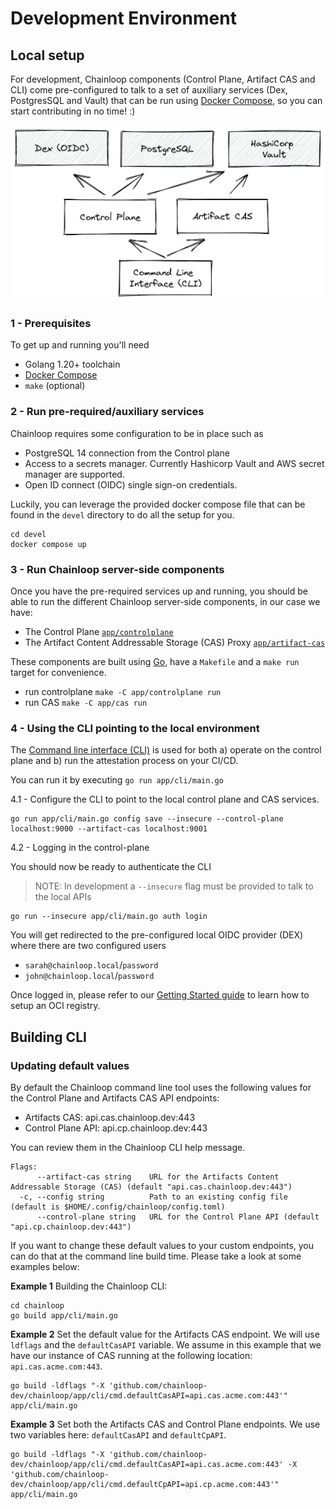 # Development Environment

## Local setup

For development, Chainloop components (Control Plane, Artifact CAS and CLI) come pre-configured to talk to a set of auxiliary services (Dex, PostgresSQL and Vault) that can be run using [Docker Compose](https://docs.docker.com/compose/), so you can start contributing in no time! :)

![development environment](../docs/img/dev-env-overview.png)

### 1 - Prerequisites

To get up and running you'll need

- Golang 1.20+ toolchain
- [Docker Compose](https://docs.docker.com/compose/)
- `make` (optional)

### 2 - Run pre-required/auxiliary services

Chainloop requires some configuration to be in place such as

- PostgreSQL 14 connection from the Control plane
- Access to a secrets manager. Currently Hashicorp Vault and AWS secret manager are supported.
- Open ID connect (OIDC) single sign-on credentials.

Luckily, you can leverage the provided docker compose file that can be found in the `devel` directory to do all the setup for you.

```
cd devel
docker compose up
```

### 3 - Run Chainloop server-side components

Once you have the pre-required services up and running, you should be able to run the different Chainloop server-side components, in our case we have:

- The Control Plane [`app/controlplane`](../app/controlplane/)
- The Artifact Content Addressable Storage (CAS) Proxy [`app/artifact-cas`](../app/artifact-cas/)

These components are built using [Go](https://go.dev/), have a `Makefile` and a `make run` target for convenience.

- run controlplane `make -C app/controlplane run`
- run CAS `make -C app/cas run`

### 4 - Using the CLI pointing to the local environment

The [Command line interface (CLI)](../app/cli/) is used for both a) operate on the control plane and b) run the attestation process on your CI/CD.

You can run it by executing `go run app/cli/main.go`

4.1 - Configure the CLI to point to the local control plane and CAS services.

```
go run app/cli/main.go config save --insecure --control-plane localhost:9000 --artifact-cas localhost:9001
```

4.2 - Logging in the control-plane

You should now be ready to authenticate the CLI

> NOTE: In development a `--insecure` flag must be provided to talk to the local APIs

```
go run --insecure app/cli/main.go auth login
```

You will get redirected to the pre-configured local OIDC provider (DEX) where there are two configured users

- `sarah@chainloop.local`/`password`
- `john@chainloop.local`/`password`

Once logged in, please refer to our [Getting Started guide](https://docs.chainloop.dev/getting-started/setup) to learn how to setup an OCI registry.

## Building CLI
### Updating default values

By default the Chainloop command line tool uses the following values for the Control Plane and Artifacts CAS API endpoints:

- Artifacts CAS: api.cas.chainloop.dev:443
- Control Plane API: api.cp.chainloop.dev:443

You can review them in the Chainloop CLI help message.

```
Flags:
      --artifact-cas string    URL for the Artifacts Content Addressable Storage (CAS) (default "api.cas.chainloop.dev:443")
  -c, --config string          Path to an existing config file (default is $HOME/.config/chainloop/config.toml)
      --control-plane string   URL for the Control Plane API (default "api.cp.chainloop.dev:443")
```

If you want to change these default values to your custom endpoints, you can do that at the command line build time. Please take a look at some examples below:

**Example 1** Building the Chainloop CLI:

```
cd chainloop
go build app/cli/main.go
```

**Example 2** Set the default value for the Artifacts CAS endpoint. We will use `ldflags` and the `defaultCasAPI` variable. We assume in this example that we have our instance of CAS running at the following location: `api.cas.acme.com:443`.

```
go build -ldflags "-X 'github.com/chainloop-dev/chainloop/app/cli/cmd.defaultCasAPI=api.cas.acme.com:443'" app/cli/main.go
```

**Example 3** Set both the Artifacts CAS and Control Plane endpoints. We use two variables here: `defaultCasAPI` and `defaultCpAPI`.

```
go build -ldflags "-X 'github.com/chainloop-dev/chainloop/app/cli/cmd.defaultCasAPI=api.cas.acme.com:443' -X 'github.com/chainloop-dev/chainloop/app/cli/cmd.defaultCpAPI=api.cp.acme.com:443'" app/cli/main.go
```